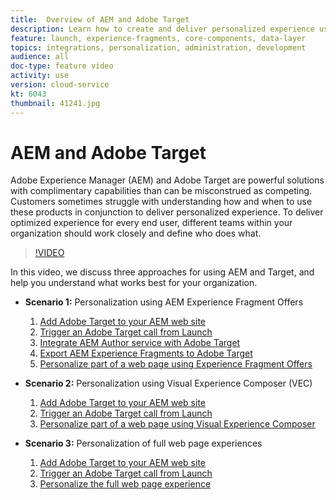 ```yaml
---
title:  Overview of AEM and Adobe Target
description: Learn how to create and deliver personalized experience using Adobe Experience Manager as a Cloud Service and Adobe Target.
feature: launch, experience-fragments, core-components, data-layer
topics: integrations, personalization, administration, development
audience: all
doc-type: feature video
activity: use
version: cloud-service
kt: 6043
thumbnail: 41241.jpg
---
```


# AEM and Adobe Target

Adobe Experience Manager (AEM) and Adobe Target are powerful solutions with complimentary capabilities than can be misconstrued as competing. Customers sometimes struggle with understanding how and when to use these products in conjunction to deliver personalized experience. To deliver optimized experience for every end user, different teams within your organization should work closely and define who does what.

>[!VIDEO](https://video.tv.adobe.com/v/41241?quality=12&learn=on)

In this video, we discuss three approaches for using AEM and Target, and help you understand what works best for your organization.

* __Scenario 1:__ Personalization using AEM Experience Fragment Offers

    1. [Add Adobe Target to your AEM web site](./add-target-launch-extension.md)
    1. [Trigger an Adobe Target call from Launch](./load-and-fire-target.md)
    1. [Integrate AEM Author service with Adobe Target](./setup-aem-target-cloud-service.md)
    1. [Export AEM Experience Fragments to Adobe Target](./export-experience-fragment-target.md)
    1. [Personalize part of a web page using Experience Fragment Offers](./create-target-activity.md)

* __Scenario 2:__ Personalization using Visual Experience Composer (VEC)

    1. [Add Adobe Target to your AEM web site](./add-target-launch-extension.md)
    1. [Trigger an Adobe Target call from Launch](./load-and-fire-target.md)
    1. [Personalize part of a web page using Visual Experience Composer](./personalization-using-vec.md)

* __Scenario 3:__ Personalization of full web page experiences

    1. [Add Adobe Target to your AEM web site](./add-target-launch-extension.md)
    1. [Trigger an Adobe Target call from Launch](./load-and-fire-target.md)
    1. [Personalize the full web page experience](./personalization-web-page.md)


